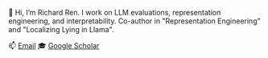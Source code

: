 👋 Hi, I’m Richard Ren. I work on LLM evaluations, representation engineering, and interpretability. Co-author in "Representation Engineering" and "Localizing Lying in Llama".

📫 [Email](hi.richard.ren@gmail.com)
🎓 [Google Scholar](https://scholar.google.com/citations?user=o-Vl80UAAAAJ&hl=en)

<!---
notrichardren/notrichardren is a ✨ special ✨ repository because its `README.md` (this file) appears on your GitHub profile.
You can click the Preview link to take a look at your changes.
--->
